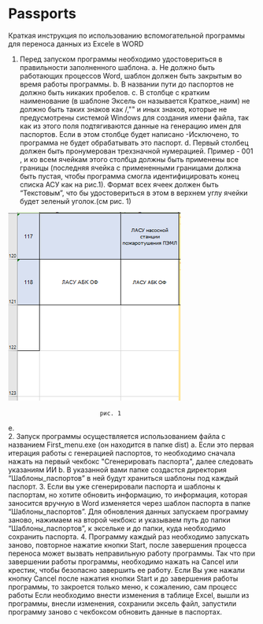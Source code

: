 # Passports
Краткая инструкция по использованию вспомогательной программы для переноса данных из Excele в WORD
1.	Перед запуском программы необходимо удостовериться в правильности заполненного шаблона.
a.	Не должно быть работающих процессов Word, шаблон должен быть закрытым во время работы программы.
b.	В названии пути до паспортов не должно быть никаких пробелов.
c.	В столбце с кратким наименование (в шаблоне Эксель он называется Краткое_наим) не должно быть таких знаков как /,"" и иных знаков, которые не предусмотрены системой Windows для создания имени файла, так как из этого поля подтягиваются данные на генерацию имен для паспортов. Если в этом столбце будет написано -Исключено, то программа не будет обрабатывать это паспорт. 
d.	Первый столбец должен быть пронумерован трехзначной нумерацией. Пример - 001 , и ко всем ячейкам этого столбца должны быть применены все границы (последняя ячейка с примененными границами должна быть пустая, чтобы программа смогла идентифицировать конец списка АСУ как на рис.1).
Формат всех ячеек должен быть “Текстовым”, что бы удостовериться в этом в верхнем углу ячейки будет зеленый уголок.(см рис. 1) 

![Image alt](https://github.com/DanilBukreev/Passports/raw/master/table.png)
 
                              рис. 1
e.	
2.	Запуск программы осуществляется использованием файла с названием First_menu.exe (он находится в папке dist)
a.	Если это первая итерация работы с генерацией паспортов, то необходимо сначала нажать на первый чекбокс "Сгенерировать паспорта", далее следовать указаниям ИИ
b.	В указанной вами папке создастся директория “Шаблоны_паспортов” в ней будут храниться шаблоны под каждый паспорт. 
3.	Если вы уже сгенерировали паспорта и шаблоны к паспортам, но хотите обновить информацию, то информация, которая заносится вручную в Word изменяется через шаблон паспорта в папке “Шаблоны_паспортов”. Для обновления данных запускаем программу заново, нажимаем на второй чекбокс и указываем путь до папки “Шаблоны_паспортов”, к эксельке и до папки, куда необходимо сохранить паспорта.
4.	Программу каждый раз необходимо запускать заново, повторное нажатие кнопки Start, после завершения процесса переноса может вызвать неправильную работу программы. Так что при завершении работы программы, необходимо нажать на Cancel или крестик, чтобы безопасно завершить ее работу.
Если Вы уже нажали кнопку Cancel после нажатия кнопки Start и до завершения работы программы, то закроется только меню, к сожалению, сам процесс работы 
Если необходимо внести изменения в таблице Excel, вышли из программы, внесли изменения, сохранили эксель файл, запустили программу заново с чекбоксом обновить данные в паспортах.
